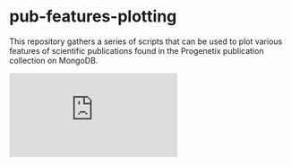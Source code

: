 # pub-features-plotting

This repository gathers a series of scripts that can be used to plot various features of scientific publications found in the Progenetix publication collection on MongoDB. 

![alt text](https://github.com/sofiapfund/pub-features-plotting/images/geolocation.pdf)
